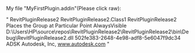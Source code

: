 My file "MyFirstPlugin.addin"(Please click raw):

"<?xml version="1.0" encoding="utf-8"?>
<RevitAddIns>
 <AddIn Type="Command">
       <Name>RevitPluginRelease2</Name>
       <FullClassName>RevitPluginRelease2.Class1</FullClassName>
       <Text>RevitPluginRelease2</Text>
       <Description>Places the Group at Particular Point</Description>
       <VisibilityMode>AlwaysVisible</VisibilityMode>
       <Assembly>D:\Users\HP\source\repos\RevitPluginRelease2\RevitPluginRelease2\bin\Debug\RevitPluginRelease2.dll</Assembly>
       <AddInId>502fe383-2648-4e98-adf8-5e6047f9dc34</AddInId>
    <VendorId>ADSK</VendorId>
    <VendorDescription>Autodesk, Inc, www.autodesk.com</VendorDescription>
 </AddIn>
</RevitAddIns>"

